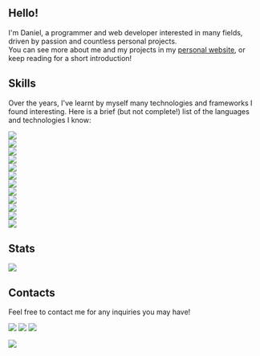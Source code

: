 <h2>Hello!</h2>
<p>
I'm Daniel, a programmer and web developer interested in many fields, driven by passion and countless personal projects.<br>
You can see more about me and my projects in my <a href="https://myphz.github.io/Myphz/">personal website</a>, or keep reading for a short introduction!
</p>

<h2>Skills</h2>
<p>
Over the years, I've learnt by myself many technologies and frameworks I found interesting. Here is a brief (but not complete!) list of the languages and technologies I know:
</p>
<p>
<img src="https://img.shields.io/badge/JavaScript-F7DF1E?style=for-the-badge&logo=javascript&logoColor=black"><br>
<img src="https://img.shields.io/badge/Python-3776AB?style=for-the-badge&logo=python&logoColor=white"><br>
<img src="https://img.shields.io/badge/Sass-CC6699?style=for-the-badge&logo=sass&logoColor=white"><br>
<img src="https://img.shields.io/badge/Rust-541100?style=for-the-badge&logo=rust&logoColor=white"><br>
<img src="https://img.shields.io/badge/TypeScript-007ACC?style=for-the-badge&logo=typescript&logoColor=white"><br>
<img src="https://img.shields.io/badge/React-20232A?style=for-the-badge&logo=react&logoColor=61DAFB"><br>
<img src="https://img.shields.io/badge/Vue.js-35495E?style=for-the-badge&logo=vue.js&logoColor=4FC08D"><br>
<img src="https://img.shields.io/badge/MongoDB-4EA94B?style=for-the-badge&logo=mongodb&logoColor=white"><br>
<img src="https://img.shields.io/badge/svelte-%23f1413d.svg?style=for-the-badge&logo=svelte&logoColor=white"><br>
<img src="https://img.shields.io/badge/tailwindcss-%2338B2AC.svg?style=for-the-badge&logo=tailwind-css&logoColor=white"><br>
<img src="https://img.shields.io/badge/strapi-%232E7EEA.svg?style=for-the-badge&logo=strapi&logoColor=white"><br>
<img src="https://img.shields.io/badge/Supabase-3ECF8E?style=for-the-badge&logo=supabase&logoColor=white"><br>
</p>

<h2>Stats</h2>
<img src="https://github-readme-stats.vercel.app/api?username=Myphz&count_private=true&show_icons=true&theme=merko"><br>

<h2>Contacts</h3>
<p>
Feel free to contact me for any inquiries you may have!
</p>
<p>
<a href="https://t.me/myphz"><img src="https://img.shields.io/badge/Telegram-2CA5E0?style=for-the-badge&logo=telegram&logoColor=white"></a>
<a href="mailto:danielscanu45@outlook.it"><img src="https://img.shields.io/badge/Gmail-D14836?style=for-the-badge&logo=gmail&logoColor=white"></a>
<a href="https://www.linkedin.com/in/danielscanu/"><img src="https://img.shields.io/badge/LinkedIn-0077B5?style=for-the-badge&logo=linkedin&logoColor=white"></a>
</p>

![](https://hit.yhype.me/github/profile?user_id=71951166)
